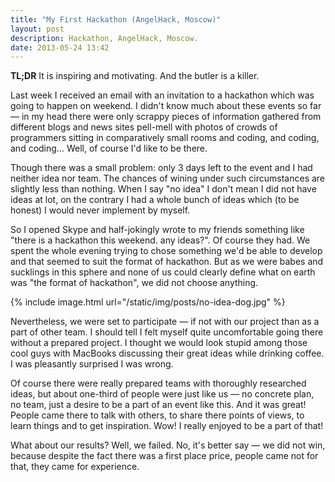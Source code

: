 ```yaml
---
title: "My First Hackathon (AngelHack, Moscow)"
layout: post
description: Hackathon, AngelHack, Moscow.
date: 2013-05-24 13:42
---
```


__TL;DR__ It is inspiring and motivating. And the butler is a killer.

Last week I received an email with an invitation to a hackathon which was going to happen on weekend. I didn't know much about these events so far — in my head there were only scrappy pieces of information gathered from different blogs and news sites pell-mell with photos of crowds of programmers sitting in comparatively small rooms and coding, and coding, and coding… Well, of course I'd like to be there.

Though there was a small problem: only 3 days left to the event and I had neither idea nor team. The chances of wining under such circumstances are slightly less than nothing. When I say "no idea" I don't mean I did not have ideas at lot, on the contrary I had a whole bunch of ideas which (to be honest) I would never implement by myself.

<!--more-->

So I opened Skype and half-jokingly wrote to my friends something like "there is a hackathon this weekend. any ideas?". Of course they had. We spent the whole evening trying to chose something we'd be able to develop and that seemed to suit the format of hackathon. But as we were babes and sucklings in this sphere and none of us could clearly define what on earth was "the format of hackathon", we did not choose anything.

{% include image.html url="/static/img/posts/no-idea-dog.jpg" %}
 
Nevertheless, we were set to participate — if not with our project than as a part of other team. I should tell I felt myself quite uncomfortable going there without a prepared project. I thought we would look stupid among those cool guys with MacBooks discussing their great ideas while drinking coffee. I was pleasantly surprised I was wrong.

Of course there were really prepared teams with thoroughly researched ideas, but about one-third of people were just like us — no concrete plan, no team, just a desire to be a part of an event like this. And it was great! People came there to talk with others, to share there points of views, to learn things and to get inspiration. Wow! I really enjoyed to be a part of that!

What about our results? Well, we failed. No, it's better say — we did not win, because despite the fact there was a first place price, people came not for that, they came for experience. 

